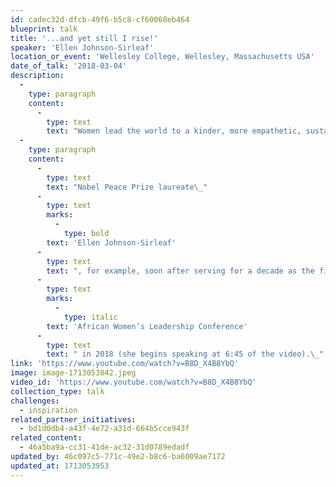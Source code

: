 ```yaml
---
id: cadec32d-dfcb-49f6-b5c8-cf60068eb464
blueprint: talk
title: '...and yet still I rise!'
speaker: 'Ellen Johnson-Sirleaf'
location_or_event: 'Wellesley College, Wellesley, Massachusetts USA'
date_of_talk: '2018-03-04'
description:
  -
    type: paragraph
    content:
      -
        type: text
        text: "Women lead the world to a kinder, more empathetic, sustainable, and peaceful future.\_"
  -
    type: paragraph
    content:
      -
        type: text
        text: "Nobel Peace Prize laureate\_"
      -
        type: text
        marks:
          -
            type: bold
        text: 'Ellen Johnson-Sirleaf'
      -
        type: text
        text: ", for example, soon after serving for a decade as the first democratically elected female head of an African state\_(Liberia), speaks here at Wellesley College’s "
      -
        type: text
        marks:
          -
            type: italic
        text: 'African Women’s Leadership Conference'
      -
        type: text
        text: " in 2018 (she begins speaking at 6:45 of the video).\_"
link: 'https://www.youtube.com/watch?v=B8D_X4B8YbQ'
image: image-1713053842.jpeg
video_id: 'https://www.youtube.com/watch?v=B8D_X4B8YbQ'
collection_type: talk
challenges:
  - inspiration
related_partner_initiatives:
  - bd1d0db4-a43f-4e72-a31d-664b5cce943f
related_content:
  - 46a5ba9a-cc31-41de-ac32-31d0789edadf
updated_by: 46c097c5-771c-49e2-b8c6-ba6009ae7172
updated_at: 1713053953
---
```


